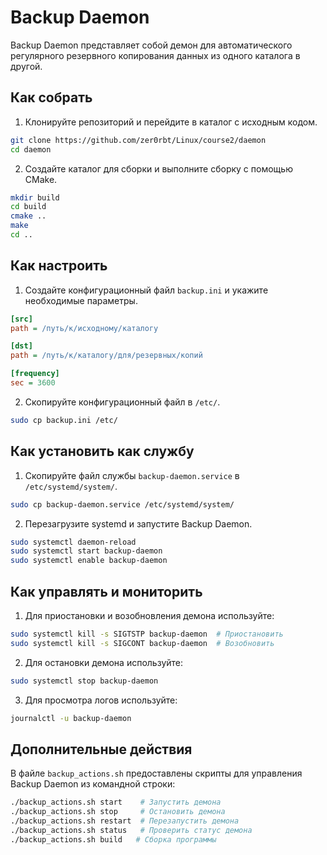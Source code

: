 # Backup Daemon

Backup Daemon представляет собой демон для автоматического регулярного резервного копирования данных из одного каталога в другой.

## Как собрать

1. Клонируйте репозиторий и перейдите в каталог с исходным кодом.

```bash
git clone https://github.com/zer0rbt/Linux/course2/daemon
cd daemon
```

2. Создайте каталог для сборки и выполните сборку с помощью CMake.

```bash
mkdir build
cd build
cmake ..
make
cd ..
```

## Как настроить

1. Создайте конфигурационный файл `backup.ini` и укажите необходимые параметры.

```ini
[src]
path = /путь/к/исходному/каталогу

[dst]
path = /путь/к/каталогу/для/резервных/копий

[frequency]
sec = 3600
```

2. Скопируйте конфигурационный файл в `/etc/`.

```bash
sudo cp backup.ini /etc/
```

## Как установить как службу

1. Скопируйте файл службы `backup-daemon.service` в `/etc/systemd/system/`.

```bash
sudo cp backup-daemon.service /etc/systemd/system/
```

2. Перезагрузите systemd и запустите Backup Daemon.

```bash
sudo systemctl daemon-reload
sudo systemctl start backup-daemon
sudo systemctl enable backup-daemon
```

## Как управлять и мониторить

1. Для приостановки и возобновления демона используйте:

```bash
sudo systemctl kill -s SIGTSTP backup-daemon  # Приостановить
sudo systemctl kill -s SIGCONT backup-daemon  # Возобновить
```

2. Для остановки демона используйте:

```bash
sudo systemctl stop backup-daemon
```

3. Для просмотра логов используйте:

```bash
journalctl -u backup-daemon
```

## Дополнительные действия

В файле `backup_actions.sh` предоставлены скрипты для управления Backup Daemon из командной строки:

```bash
./backup_actions.sh start    # Запустить демона
./backup_actions.sh stop     # Остановить демона
./backup_actions.sh restart  # Перезапустить демона
./backup_actions.sh status   # Проверить статус демона
./backup_actions.sh build   # Сборка программы
```
